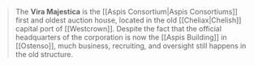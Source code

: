> The **Vira Majestica** is the [[Aspis Consortium|Aspis Consortiums]] first and oldest auction house, located in the old [[Cheliax|Chelish]] capital port of [[Westcrown]]. Despite the fact that the official headquarters of the corporation is now the [[Aspis Building]] in [[Ostenso]], much business, recruiting, and oversight still happens in the old structure.







